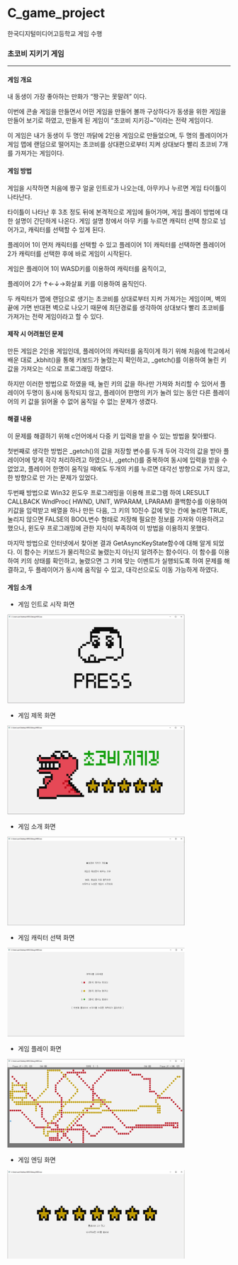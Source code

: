 # C_game_project
한국디지털미디어고등학교 게임 수행

### 초코비 지키기 게임

***

#### 게임 개요

내 동생이 가장 좋아하는 만화가 “짱구는 못말려” 이다.

이번에 콘솔 게임을 만들면서 어떤 게임을 만들어 볼까 구상하다가 동생을 위한 게임을 만들어 보기로 하였고, 만들게 된 게임이 “초코비 지키깅~”이라는 전략 게임이다. 

이 게임은 내가 동생이 두 명인 까닭에 2인용 게임으로 만들었으며, 두 명의 플레이어가 게임 맵에 랜덤으로 떨어지는 초코비를 상대편으로부터 지켜 상대보다 빨리 초코비 7개를 가져가는 게임이다. 

#### 게임 방법

게임을 시작하면 처음에 짱구 얼굴 인트로가 나오는데, 아무키나 누르면 게임 타이틀이 나타난다. 

타이틀이 나타난 후 3초 정도 뒤에 본격적으로 게임에 들어가며, 게임 플레이 방법에 대한 설명이 간단하게 나온다. 게임 설명 창에서 아무 키를 누르면 캐릭터 선택 창으로 넘어가고, 캐릭터를 선택할 수 있게 된다. 

플레이어 1이 먼저 캐릭터를 선택할 수 있고 플레이어 1이 캐릭터를 선택하면 플레이어 2가 캐릭터를 선택한 후에 바로 게임이 시작된다. 

게임은 플레이어 1이 WASD키를 이용하여 캐릭터를 움직이고, 

플레이어 2가 ↑←↓→화살표 키를 이용하여 움직인다. 

두 캐릭터가 맵에 랜덤으로 생기는 초코비를 상대로부터 지켜 가져가는 게임이며, 벽의 끝에 가면 반대편 벽으로 나오기 때문에 최단경로를 생각하여 상대보다 빨리 초코비를 가져가는 전략 게임이라고 할 수 있다. 

#### 제작 시 어려웠던 문제

만든 게임은 2인용 게임인데, 플레이어의 캐릭터를 움직이게 하기 위해 처음에 학교에서 배운 대로 _kbhit()을 통해 키보드가 눌렸는지 확인하고, _getch()를 이용하여 눌린 키 값을 가져오는 식으로 프로그래밍 하였다. 

하지만 이러한 방법으로 하였을 때, 눌린 키의 값을 하나만 가져와 처리할 수 있어서 플레이어 두명이 동시에 동작되지 않고, 플레이어 한명의 키가 눌려 있는 동안 다른 플레이어의 키 값을 읽어올 수 없어 움직일 수 없는 문제가 생겼다.  

#### 해결 내용

이 문제를 해결하기 위해 c언어에서 다중 키 입력을 받을 수 있는 방법을 찾아봤다. 

첫번째로 생각한 방법은 _getch()의 값을 저장할 변수를 두개 두어 각각의 값을 받아 플레이어에 맞게 각각 처리하려고 하였으나, _getch()를 중복하여 동시에 입력을 받을 수 없었고, 플레이어 한명이 움직일 때에도 두개의 키를 누르면 대각선 방향으로 가지 않고, 한 방향으로 만 가는 문제가 있었다. 

두번째 방법으로 Win32 윈도우 프로그래밍을 이용해 프로그램 하여 LRESULT CALLBACK WndProc( HWND, UNIT, WPARAM, LPARAM) 콜백함수를 이용하여 키값을 입력받고 배열을 하나 만든 다음, 그 키의 10진수 값에 맞는 칸에 눌리면 TRUE, 눌리지 않으면 FALSE의 BOOL변수 형태로 저장해 필요한 정보를 가져와 이용하려고 했으나, 윈도우 프로그래밍에 관한 지식이 부족하여 이 방법을 이용하지 못했다. 

마지막 방법으로 인터넷에서 찾아본 결과 GetAsyncKeyState함수에 대해 알게 되었다. 이 함수는 키보드가 물리적으로 눌렸는지 아닌지 알려주는 함수이다. 이 함수를 이용하여 키의 상태를 확인하고, 눌렸으면 그 키에 맞는 이벤트가 실행되도록 하여 문제를 해결하고, 두 플레이어가 동시에 움직일 수 있고, 대각선으로도 이동 가능하게 하였다. 

#### 게임 소개

+ 게임 인트로 시작 화면

<img src = "./img/intro.jpg" width="400px" height="200px">

+ 게임 제목 화면

<img src = "./img/title.jpg" width="400px" height="200px">

+ 게임  소개 화면

<img src = "./img/introduce.jpg" width="400px" height="200px">

+ 게임 캐릭터 선택 화면

<img src = "./img/choose.jpg" width="400px" height="200px">

+ 게임 플레이 화면

<img src = "./img/inplay.jpg" width="400px" height="200px">

+ 게임 엔딩 화면

<img src = "./img/ending.jpg" width="400px" height="200px">



